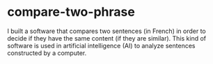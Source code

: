 # compare-two-phrase
I built a software that compares two sentences (in French) in order to decide if they have the same content (if they are similar). This kind of software is used in artificial intelligence (AI) to analyze sentences constructed by a computer.
